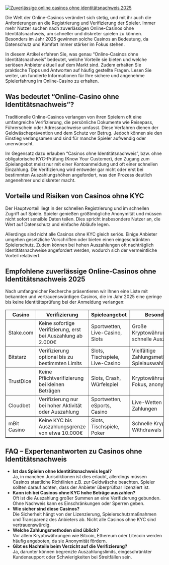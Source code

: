 [![Zuverlässige online casinos ohne identitätsnachweis 2025](https://123-caf.pages.dev/gitsignup.png)](https://vrmoo.ru/Bt82HjjY)

<div>     <p>Die Welt der Online-Casinos verändert sich stetig, und mit ihr auch die Anforderungen an die Registrierung und Verifizierung der Spieler. Immer mehr Nutzer suchen nach zuverlässigen Online-Casinos ohne Identitätsnachweis, um schneller und diskreter spielen zu können. Besonders im Jahr 2025 gewinnen solche Casinos an Bedeutung, da Datenschutz und Komfort immer stärker im Fokus stehen.</p>     <p>In diesem Artikel erfahren Sie, was genau “Online-Casinos ohne Identitätsnachweis” bedeutet, welche Vorteile sie bieten und welche seriösen Anbieter aktuell auf dem Markt sind. Zudem erhalten Sie praktische Tipps und Antworten auf häufig gestellte Fragen. Lesen Sie weiter, um fundierte Informationen für Ihre sichere und angenehme Spielerfahrung im Online-Casino zu erhalten.</p>        <h2>Was bedeutet “Online-Casino ohne Identitätsnachweis”?</h2>     <p>Traditionelle Online-Casinos verlangen von ihren Spielern oft eine umfangreiche Verifizierung, die persönliche Dokumente wie Reisepass, Führerschein oder Adressnachweise umfasst. Diese Verfahren dienen der Geldwäscheprävention und dem Schutz vor Betrug. Jedoch können sie den Einstieg verlangsamen und sind für manche Spieler aufwendig oder unerwünscht.</p>     <p>Im Gegensatz dazu erlauben “Casinos ohne Identitätsnachweis”, bzw. ohne obligatorische KYC-Prüfung (Know Your Customer), den Zugang zum Spielangebot meist nur mit einer Kontoanmeldung und oft einer schnellen Einzahlung. Die Verifizierung wird entweder gar nicht oder erst bei bestimmten Auszahlungshöhen angefordert, was den Prozess deutlich angenehmer und diskreter macht.</p>        <h2>Vorteile und Risiken von Casinos ohne KYC</h2>     <p>Der Hauptvorteil liegt in der schnellen Registrierung und im schnellen Zugriff auf Spiele. Spieler genießen größtmögliche Anonymität und müssen nicht sofort sensible Daten teilen. Dies spricht insbesondere Nutzer an, die Wert auf Datenschutz und einfache Abläufe legen.</p>     <p>Allerdings sind nicht alle Casinos ohne KYC gleich seriös. Einige Anbieter umgehen gesetzliche Vorschriften oder bieten einen eingeschränkten Spielerschutz. Zudem können bei hohen Auszahlungen oft nachträglich Identitätsnachweise angefordert werden, wodurch sich der vermeintliche Vorteil relativiert.</p>        <h2>Empfohlene zuverlässige Online-Casinos ohne Identitätsnachweis 2025</h2>     <p>Nach umfangreicher Recherche präsentieren wir Ihnen eine Liste mit bekannten und vertrauenswürdigen Casinos, die im Jahr 2025 eine geringe bis keine Identitätsprüfung bei der Anmeldung verlangen:</p>        <table border="1" cellpadding="5" cellspacing="0" style="border-collapse: collapse; width: 100%;">       <thead>         <tr>           <th>Casino</th>           <th>Verifizierung</th>           <th>Spieleangebot</th>           <th>Besonderheiten</th>         </tr>       </thead>       <tbody>         <tr>           <td>Stake.com</td>           <td>Keine sofortige Verifizierung, erst bei Auszahlung ab 2.000€</td>           <td>Sportwetten, Live-Casino, Slots</td>           <td>Große Kryptowährungsakzeptanz, schnelle Auszahlungen</td>         </tr>         <tr>           <td>Bitstarz</td>           <td>Verifizierung optional bis zu bestimmten Limits</td>           <td>Slots, Tischspiele, Live-Casino</td>           <td>Vielfältige Zahlungsmethoden, große Spielauswahl</td>         </tr>         <tr>           <td>TrustDice</td>           <td>Keine Pflichtverifizierung bei kleinen Beträgen</td>           <td>Slots, Crash, Würfelspiel</td>           <td>Kryptowährungen im Fokus, anonymes Spielen</td>         </tr>         <tr>           <td>Cloudbet</td>           <td>Verifizierung nur bei hoher Aktivität oder Auszahlung</td>           <td>Sportwetten, eSports, Casino</td>           <td>Live-Wetten und Bitcoin-Zahlungen</td>         </tr>         <tr>           <td>mBit Casino</td>           <td>Keine KYC bis Auszahlungsgrenze von etwa 10.000€</td>           <td>Slots, Tischspiele, Poker</td>           <td>Schnelle Kryptowährungs-Withdrawals</td>         </tr>       </tbody>     </table>        <h2>FAQ – Expertenantworten zu Casinos ohne Identitätsnachweis</h2>     <ul>       <li><strong>Ist das Spielen ohne Identitätsnachweis legal?</strong><br>Ja, in manchen Jurisdiktionen ist dies erlaubt, allerdings müssen Casinos staatliche Richtlinien z.B. zur Geldwäsche beachten. Spieler sollten darauf achten, dass der Anbieter überprüfbar lizenziert ist.</li>       <li><strong>Kann ich bei Casinos ohne KYC hohe Beträge auszahlen?</strong><br>Oft ist die Auszahlung großer Summen an eine Verifizierung gebunden. Ohne Nachweis kann es Einschränkungen oder Sperren geben.</li>       <li><strong>Wie sicher sind diese Casinos?</strong><br>Die Sicherheit hängt von der Lizenzierung, Spielerschutzmaßnahmen und Transparenz des Anbieters ab. Nicht alle Casinos ohne KYC sind vertrauenswürdig.</li>       <li><strong>Welche Zahlungsmethoden sind üblich?</strong><br>Vor allem Kryptowährungen wie Bitcoin, Ethereum oder Litecoin werden häufig angeboten, da sie Anonymität fördern.</li>       <li><strong>Gibt es Nachteile beim Verzicht auf die Verifizierung?</strong><br>Ja, darunter können begrenzte Auszahlungslimits, eingeschränkter Kundensupport oder Schwierigkeiten bei Streitfällen sein.</li>     </ul>   </div>